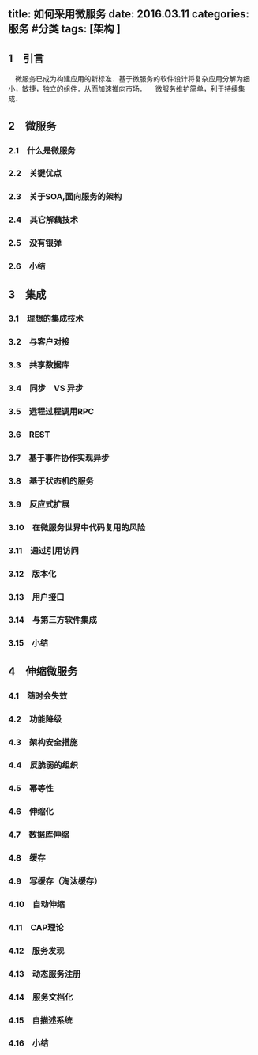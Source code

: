 title: 如何采用微服务
date: 2016.03.11
categories: 服务 #分类
tags: [架构 ]
---
  
## 1　引言
　微服务已成为构建应用的新标准．基于微服务的软件设计将复杂应用分解为细小，敏捷，独立的组件．从而加速推向市场．
　微服务维护简单，利于持续集成．



## 2　微服务
### 2.1　什么是微服务
### 2.2　关键优点
### 2.3　关于SOA,面向服务的架构
### 2.4　其它解藕技术
### 2.5　没有银弹
### 2.6　小结


## 3　集成
### 3.1　理想的集成技术
### 3.2　与客户对接
### 3.3　共享数据库
### 3.4　同步　VS 异步
### 3.5　远程过程调用RPC
### 3.6　REST
### 3.7　基于事件协作实现异步
### 3.8　基于状态机的服务
### 3.9　反应式扩展
### 3.10　在微服务世界中代码复用的风险
### 3.11　通过引用访问
### 3.12　版本化
### 3.13　用户接口
### 3.14　与第三方软件集成
### 3.15　小结

## 4　伸缩微服务
### 4.1　随时会失效
### 4.2　功能降级
### 4.3　架构安全措施
### 4.4　反脆弱的组织
### 4.5　幂等性
### 4.6　伸缩化
### 4.7　数据库伸缩
### 4.8　缓存
### 4.9　写缓存（淘汰缓存）
### 4.10　自动伸缩
### 4.11　CAP理论
### 4.12　服务发现
### 4.13　动态服务注册
### 4.14　服务文档化
### 4.15　自描述系统
### 4.16　小结